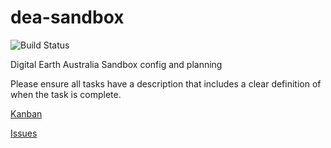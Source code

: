 # dea-sandbox

![Build Status](https://codebuild.ap-southeast-2.amazonaws.com/badges?uuid=eyJlbmNyeXB0ZWREYXRhIjoiVW1NVXhINU41QjI1Y0kwYUphRUtjeE95ZHR1Q1VzZmw2V3crb0RyWFhpY0hQcEVtZ0pDeHdnelhNZ0ozNFl0cHpxd2VkOGVJK2F1Y25UbXM3VDlTaVJvPSIsIml2UGFyYW1ldGVyU3BlYyI6IlROUHFuMXZwcUlDRFR0OU4iLCJtYXRlcmlhbFNldFNlcmlhbCI6MX0%3D&branch=master)

Digital Earth Australia Sandbox config and planning

Please ensure all tasks have a description that includes a clear definition of when the task is complete.

[Kanban](https://github.com/GeoscienceAustralia/dea-sandbox/projects/1)

[Issues](https://github.com/GeoscienceAustralia/dea-sandbox/issues)
